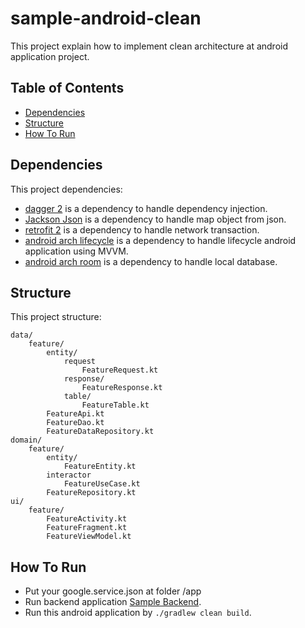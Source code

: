 # sample-android-clean

This project explain how to implement clean architecture at android application project.

## Table of Contents

- [Dependencies](#dependencies)
- [Structure](#structure)
- [How To Run](#how-to-run)

## Dependencies

This project dependencies:

* [dagger 2](https://github.com/google/dagger) is a dependency to handle dependency injection.
* [Jackson Json](https://github.com/FasterXML/jackson) is a dependency to handle map object from json.
* [retrofit 2](https://github.com/square/retrofit) is a dependency to handle network transaction.
* [android arch lifecycle](https://developer.android.com/topic/libraries/architecture/livedata) is a dependency to handle lifecycle android application using MVVM.
* [android arch room](https://developer.android.com/topic/libraries/architecture/room) is a dependency to handle local database.

## Structure

This project structure:

```
data/
    feature/
        entity/
            request
                FeatureRequest.kt
            response/
                FeatureResponse.kt
            table/
                FeatureTable.kt
        FeatureApi.kt
        FeatureDao.kt
        FeatureDataRepository.kt
domain/
    feature/
        entity/
            FeatureEntity.kt
        interactor
            FeatureUseCase.kt
        FeatureRepository.kt
ui/
    feature/
        FeatureActivity.kt
        FeatureFragment.kt
        FeatureViewModel.kt
```

## How To Run

* Put your google.service.json at folder /app
* Run backend application [Sample Backend](https://github.com/lukma/sample-go-clean).
* Run this android application by `./gradlew clean build`.